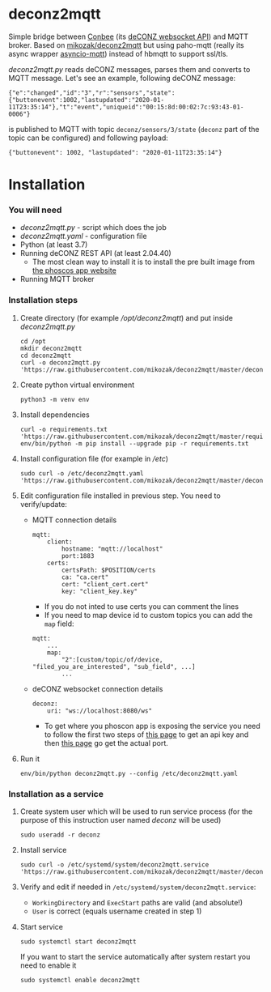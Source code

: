 # deconz2mqtt
Simple bridge between [Conbee](https://phoscon.de/en/conbee2) (its [deCONZ websocket API](https://dresden-elektronik.github.io/deconz-rest-doc/websocket/)) and MQTT broker.
Based on [mikozak/deconz2mqtt](https://github.com/mikozak/deconz2mqtt) but using paho-mqtt (really its async wrapper [asyncio-mqtt](https://github.com/sbtinstruments/asyncio-mqtt)) instead of hbmqtt to support ssl/tls.


*deconz2mqtt.py* reads deCONZ messages, parses them and converts to MQTT message.
Let's see an example, following deCONZ message:
```
{"e":"changed","id":"3","r":"sensors","state":{"buttonevent":1002,"lastupdated":"2020-01-11T23:35:14"},"t":"event","uniqueid":"00:15:8d:00:02:7c:93:43-01-0006"}
```

is published to MQTT with topic `deconz/sensors/3/state` (`deconz` part of the topic can be configured) and following payload:
```
{"buttonevent": 1002, "lastupdated": "2020-01-11T23:35:14"}
```

# Installation

### You will need
* *deconz2mqtt.py* - script which does the job
* *deconz2mqtt.yaml* - configuration file
* Python (at least 3.7)
* Running deCONZ REST API (at least 2.04.40)
    - The most clean way to install it is to install the pre built image from [the phoscos app website](https://phoscon.de/en/conbee/sdcard)
* Running MQTT broker

### Installation steps

1. Create directory (for example */opt/deconz2mqtt*) and put inside *deconz2mqtt.py*
    ```
    cd /opt
    mkdir deconz2mqtt
    cd deconz2mqtt
    curl -o deconz2mqtt.py 'https://raw.githubusercontent.com/mikozak/deconz2mqtt/master/deconz2mqtt.py'
    ```

2. Create python virtual environment 
    ```
    python3 -m venv env
    ```

3. Install dependencies
    ```
    curl -o requirements.txt 'https://raw.githubusercontent.com/mikozak/deconz2mqtt/master/requirements.txt'
    env/bin/python -m pip install --upgrade pip -r requirements.txt
    ```

3. Install configuration file (for example in */etc*)
    ```
    sudo curl -o /etc/deconz2mqtt.yaml 'https://raw.githubusercontent.com/mikozak/deconz2mqtt/master/deconz2mqtt.yaml'
    ```

4. Edit configuration file installed in previous step. You need to verify/update:
   * MQTT connection details
        ```
        mqtt:
            client:
                hostname: "mqtt://localhost"
                port:1883
            certs:
                certsPath: $POSITION/certs
                ca: "ca.cert"
                cert: "client_cert.cert"
                key: "client_key.key"
        ```
        - If you do not inted to use certs you can comment the lines
        - If you need to map device id to custom topics you can add the `map` field:
        ```
        mqtt:
            ...
            map:
                "2":[custom/topic/of/device, "filed_you_are_interested", "sub_field", ...]
                ...
        ```
   * deCONZ websocket connection details
        ```
        deconz:
            uri: "ws://localhost:8080/ws"
        ```
        - To get where you phoscon app is exposing the service you need to follow the first two steps of [this page](https://dresden-elektronik.github.io/deconz-rest-doc/getting_started/) to get an api key and then [this page](https://dresden-elektronik.github.io/deconz-rest-doc/endpoints/websocket/) go get the actual port.

5. Run it
    ```
    env/bin/python deconz2mqtt.py --config /etc/deconz2mqtt.yaml
    ```

### Installation as a service

1. Create system user which will be used to run service process (for the purpose of this instruction user named *deconz* will be used)
    ```
    sudo useradd -r deconz
    ```

2. Install service
    ```
    sudo curl -o /etc/systemd/system/deconz2mqtt.service 'https://raw.githubusercontent.com/mikozak/deconz2mqtt/master/deconz2mqtt.service'
    ```

3. Verify and edit if needed in `/etc/systemd/system/deconz2mqtt.service`:
    * `WorkingDirectory` and `ExecStart` paths are valid (and absolute!)
    * `User` is correct (equals username created in step 1)

4. Start service
    ```
    sudo systemctl start deconz2mqtt
    ```

    If you want to start the service automatically after system restart you need to enable it
    ```
    sudo systemctl enable deconz2mqtt
    ```

